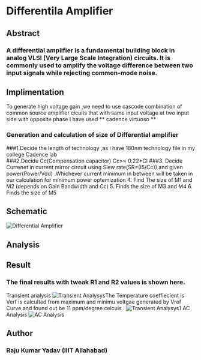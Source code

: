 # Differentila Amplifier
## Abstract 
### A differential amplifier is a fundamental building block in analog VLSI (Very Large Scale Integration) circuits. It is commonly used to amplify the voltage difference between two input signals while rejecting common-mode noise.
## Implimentation 
 To  generate high voltage gain ,we need to use cascode combination of common source amplifier cicuits that with same input voltage at two input side with opposite phase 
 I have used ** cadence virtuoso ** 
 ### Generation and calculation of size of Differential amplifier
 ###1.Decide the length of technology ,as i have 180nm technology file in my college Cadence lab  
 ###2.Decide Cc(Compensation capacitor) Cc>= 0.22*Cl
 ###3. Decide Currenet in current mirror circuit using Slew rate(SR=(I5/Cc)) and given power(Power/Vdd) .Whichever current minimum in between will be taken in our calculation for    minimum power optemization
4. Find The size of M1 and M2 (depends on Gain Bandwidth and Cc)
5. Finds the size of M3 and M4 
6. Finds the size of M5
 ## Schematic
 ![Differential Amplifier](https://github.com/mec2021045/Two-Stage-Differential-Amplifier/assets/115482179/c3936a0e-6255-4a23-b402-067dccfa6081)

## Analysis

## Result

### The final results with tweak R1 and R2 values is shown here.
Transient analysis
![Transient Analysys](https://github.com/mec2021045/Two-Stage-Differential-Amplifier/assets/115482179/2912a48b-c5aa-4f7a-b3e1-d380f3b6eebe)The Temperature coeffiecient is Verf is calculted from maximum and minimu voltgae generated by Vref Curve and found out be 11 ppm/degree celcuis .
![Transient Analysys1](https://github.com/mec2021045/Two-Stage-Differential-Amplifier/assets/115482179/090539f7-1820-447b-b302-15eb33b10a32)
AC Analysis 
![AC Analysis](https://github.com/mec2021045/Two-Stage-Differential-Amplifier/assets/115482179/b9f9ae2c-9731-4105-bc82-bdefb45baa65)
## Author
### Raju Kumar Yadav (IIIT Allahabad)
